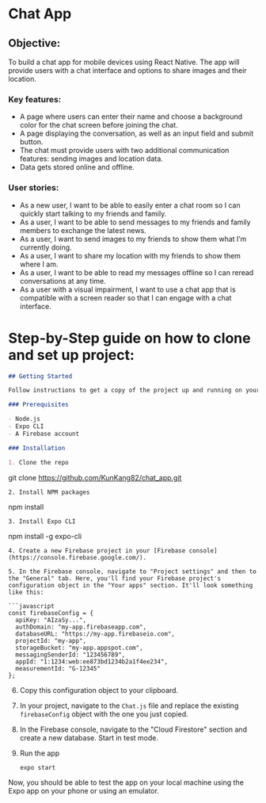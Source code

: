 # Chat App

## Objective:

To build a chat app for mobile devices using React Native.
The app will provide users with a chat interface and options to share images and their location.

### Key features:

- A page where users can enter their name and choose a background color for the chat screen before joining the chat.
- A page displaying the conversation, as well as an input field and submit button.
- The chat must provide users with two additional communication features: sending images and location data.
- Data gets stored online and offline.

### User stories:

- As a new user, I want to be able to easily enter a chat room so I can quickly start talking to my friends and family.
- As a user, I want to be able to send messages to my friends and family members to exchange the latest news.
- As a user, I want to send images to my friends to show them what I’m currently doing.
- As a user, I want to share my location with my friends to show them where I am.
- As a user, I want to be able to read my messages offline so I can reread conversations at any time.
- As a user with a visual impairment, I want to use a chat app that is compatible with a screen reader so that I can engage with a chat interface.

# Step-by-Step guide on how to clone and set up project:

```markdown
## Getting Started

Follow instructions to get a copy of the project up and running on your local machine for development and testing purposes.

### Prerequisites

- Node.js
- Expo CLI
- A Firebase account

### Installation

1. Clone the repo
   ```
   git clone https://github.com/KunKang82/chat_app.git
   ```
2. Install NPM packages
   ```
   npm install
   ```
3. Install Expo CLI
   ```
   npm install -g expo-cli
   ```
4. Create a new Firebase project in your [Firebase console](https://console.firebase.google.com/). 

5. In the Firebase console, navigate to "Project settings" and then to the "General" tab. Here, you'll find your Firebase project's configuration object in the "Your apps" section. It'll look something like this:

   ```javascript
   const firebaseConfig = {
     apiKey: "AIzaSy...",
     authDomain: "my-app.firebaseapp.com",
     databaseURL: "https://my-app.firebaseio.com",
     projectId: "my-app",
     storageBucket: "my-app.appspot.com",
     messagingSenderId: "123456789",
     appId: "1:1234:web:ee873bd1234b2a1f4ee234",
     measurementId: "G-12345"
   };
   ```
   
6. Copy this configuration object to your clipboard.

7. In your project, navigate to the `Chat.js` file and replace the existing `firebaseConfig` object with the one you just copied.

8. In the Firebase console, navigate to the "Cloud Firestore" section and create a new database. Start in test mode.

9. Run the app
   ```
   expo start
   ```

Now, you should be able to test the app on your local machine using the Expo app on your phone or using an emulator.